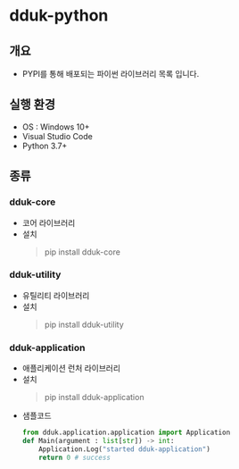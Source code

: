 # dduk-python

## 개요
- PYPI를 통해 배포되는 파이썬 라이브러리 목록 입니다.

## 실행 환경
- OS : Windows 10+
- Visual Studio Code
- Python 3.7+

## 종류
### dduk-core
- 코어 라이브러리
- 설치
	> pip install dduk-core

### dduk-utility
- 유틸리티 라이브러리
- 설치
	> pip install dduk-utility

### dduk-application
- 애플리케이션 런처 라이브러리
- 설치
	> pip install dduk-application
- 샘플코드
	```python
	from dduk.application.application import Application
	def Main(argument : list[str]) -> int:
		Application.Log("started dduk-application")
		return 0 # success
	```
